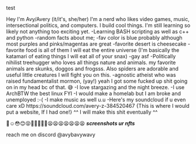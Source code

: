 <p>test</p>
Hey I'm Avy/Avery (it/it's, she/her) I'm a nerd who likes video games, music, intersectional politics, and computers.
I build cool things. I'm still learning so likely not anything too exciting yet.
 -Learning BASH scripting as well as c++ and python
 -random facts about me;
 -fav color is blue probably although most purples and pinks/magentas are great
 -favorite desert is cheesecake
 -favorite food is all of them I will eat the entire universe (I'm basically the katamari of eating things I will eat all of your snax)
 -gay asf
 -Politically nihilist treehugger who loves all things nature and animals. my favorite animals are skunks, doggos and frogsss. Also spiders are adorable and useful little creatures I will fight you on this.
 -agnostic atheist who was raised fundamentalist mormon, (yay!) yeah I got some fucked up shit going on in my head bc of that. 😅
 -I love stargazing and the night breeze. 
 -I use ArchBTW the best linux FYI
 -I would make a homelab but I am broke and unemployed :-(
 -I make music as well u.u 
 -Here's my soundcloud if u even care xD
 https://soundcloud.com/avery-z-384520467
{This is where I would put a website, If I had one!}
^^ I will make this shit eventually ^^

🥺☺️😳😊😝🐶🤙🏳️‍🌈🤭😫😫😫😫😫😫😫  ***screenshots ur nfts***




 reach me on discord @avybavywavy

<!---
Avybavywavy/Avybavywavy is a ✨ special ✨ repository because its `README.md` (this file) appears on your GitHub profile.
You can click the Preview link to take a look at your changes.
--->
